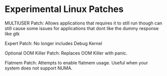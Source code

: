 # Experimental Linux Patches

MULTIUSER Patch:
Allows applications that requires it to still run though can still cause some issues for
applications that dont like the dummy response like gtk

Expert Patch:
No longer includes Debug Kernel

Optional OOM Killer Patch:
Replaces OOM Killer with panic.

Flatmem Patch:
Attempts to enable flatmem usage. Useful when your system does not support NUMA.
